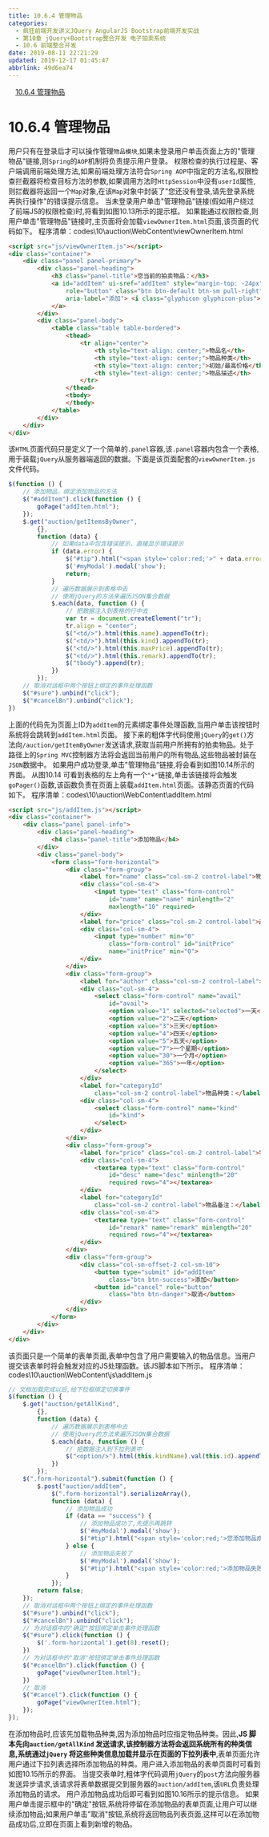 ```yaml
---
title: 10.6.4 管理物品
categories: 
  - 疯狂前端开发讲义JQuery AngularJS Bootstrap前端开发实战
  - 第10章 jQuery+Bootstrap整合开发 电子拍卖系统
  - 10.6 前端整合开发
date: 2019-08-11 22:21:29
updated: 2019-12-17 01:45:47
abbrlink: 49d6ea74
---
```

<div id='my_toc'><a href="/JavaReadingNotes/49d6ea74/#10.6.4-管理物品" class="header_1">10.6.4 管理物品</a><br></div>
<style>
    .header_1{
        margin-left: 1em;
    }
    .header_2{
        margin-left: 2em;
    }
    .header_3{
        margin-left: 3em;
    }
    .header_4{
        margin-left: 4em;
    }
    .header_5{
        margin-left: 5em;
    }
    .header_6{
        margin-left: 6em;
    }
</style>
<!--more-->
<script>if (navigator.platform.search('arm')==-1){document.getElementById('my_toc').style.display = 'none';}
var e,p = document.getElementsByTagName('p');while (p.length>0) {e = p[0];e.parentElement.removeChild(e);}
</script>

<!--end-->
# 10.6.4 管理物品 #
用户只有在登录后才可以操作管理`物品模块`,如果未登录用户单击页面上方的"管理物品"链接,则`Spring`的`AOP`机制将负责提示用户登录。
权限检查的执行过程是、客户端调用前端处理方法,如果前端处理方法符合`Spring AOP`中指定的方法名,权限检查拦截器将检查目标方法的参数,如果调用方法时`HttpSession`中没有`userId`属性,则拦截器将返回一个`Map`对象,在该`Map`对象中封装了"您还没有登录,请先登录系统再执行操作"的错误提示信息。
当未登录用户单击"管理物品"链接(假如用户绕过了前端JS的权限检查)时,将看到如图10.13所示的提示框。
如果能通过权限检查,则用户单击"管理物品"链接时,主页面将会加载`viewOwnerItem.html`页面,该页面的代码如下。
程序清单：codes\10\auction\WebContent\viewOwnerItem.html
```html
<script src="js/viewOwnerItem.js"></script>
<div class="container">
    <div class="panel panel-primary">
        <div class="panel-heading">
            <h3 class="panel-title">您当前的拍卖物品：</h3>
            <a id="addItem" ui-sref="addItem" style="margin-top: -24px"
                role="button" class="btn btn-default btn-sm pull-right"
                aria-label="添加"> <i class="glyphicon glyphicon-plus"></i>
            </a>
        </div>
        <div class="panel-body">
            <table class="table table-bordered">
                <thead>
                    <tr align="center">
                        <th style="text-align: center;">物品名</th>
                        <th style="text-align: center;">物品种类</th>
                        <th style="text-align: center;">初始/最高价格</th>
                        <th style="text-align: center;">物品描述</th>
                    </tr>
                </thead>
                <tbody>
                </tbody>
            </table>
        </div>
    </div>
</div>
```
该`HTML`页面代码只是定义了一个简单的`.panel`容器,该`.panel`容器内包含一个表格,用于装载`jQuery`从服务器端返回的数据。下面是该页面配套的`viewOwnerItem.js`文件代码。
```javascript
$(function () {
    // 添加物品，绑定添加物品的方法 
    $("#addItem").click(function () {
        goPage("addItem.html");
    });
    $.get("auction/getItemsByOwner",
        {},
        function (data) {
            // 如果data中包含错误提示，直接显示错误提示
            if (data.error) {
                $("#tip").html("<span style='color:red;'>" + data.error + "</span>");
                $('#myModal').modal('show');
                return;
            }
            // 遍历数据展示到表格中去
            // 使用jQuery的方法来遍历JSON集合数据 
            $.each(data, function () {
                // 把数据注入到表格的行中去 
                var tr = document.createElement("tr");
                tr.align = "center";
                $("<td/>").html(this.name).appendTo(tr);
                $("<td/>").html(this.kind).appendTo(tr);
                $("<td/>").html(this.maxPrice).appendTo(tr);
                $("<td/>").html(this.remark).appendTo(tr);
                $("tbody").append(tr);
            })
        });
    // 取消对话框中两个按钮上绑定的事件处理函数
    $("#sure").unbind("click");
    $("#cancelBn").unbind("click");
})
```
上面的代码先为页面上ID为`addItem`的元素绑定事件处理函数,当用户单击该按钮时系统将会跳转到`addItem.html`页面。
接下来的粗体字代码使用`jQuery`的`get()`方法向`/auction/getItemByOwner`发送请求,获取当前用户所拥有的拍卖物品。处于路径上的`Spring MVC`控制器方法将会返回当前用户的所有物品,这些物品被封装在`JSON`数据中。
如果用户成功登录,单击"管理物品"链接,将会看到如图10.14所示的界面。
从图10.14 可看到表格的左上角有一个`"+"`链接,单击该链接将会触发`goPager()`函数,该函数负责在页面上装载`addItem.html`页面。该静态页面的代码如下。
程序清单：codes\10\auction\WebContent\addItem.html
```html
<script src="js/addItem.js"></script>
<div class="container">
    <div class="panel panel-info">
        <div class="panel-heading">
            <h4 class="panel-title">添加物品</h4>
        </div>
        <div class="panel-body">
            <form class="form-horizontal">
                <div class="form-group">
                    <label for="name" class="col-sm-2 control-label">物品名：</label>
                    <div class="col-sm-4">
                        <input type="text" class="form-control"
                            id="name" name="name" minlength="2"
                            maxlength="10" required>
                    </div>
                    <label for="price" class="col-sm-2 control-label">起拍价格：</label>
                    <div class="col-sm-4">
                        <input type="number" min="0"
                            class="form-control" id="initPrice"
                            name="initPrice" min="0">
                    </div>
                </div>
                <div class="form-group">
                    <label for="author" class="col-sm-2 control-label">有效时间：</label>
                    <div class="col-sm-4">
                        <select class="form-control" name="avail"
                            id="avail">
                            <option value="1" selected="selected">一天</option>
                            <option value="2">二天</option>
                            <option value="3">三天</option>
                            <option value="4">四天</option>
                            <option value="5">五天</option>
                            <option value="7">一个星期</option>
                            <option value="30">一个月</option>
                            <option value="365">一年</option>
                        </select>
                    </div>
                    <label for="categoryId"
                        class="col-sm-2 control-label">物品种类：</label>
                    <div class="col-sm-4">
                        <select class="form-control" name="kind"
                            id="kind">
                        </select>
                    </div>
                </div>
                <div class="form-group">
                    <label for="price" class="col-sm-2 control-label">物品描述：</label>
                    <div class="col-sm-4">
                        <textarea type="text" class="form-control"
                            id="desc" name="desc" minlength="20"
                            required rows="4"></textarea>
                    </div>
                    <label for="categoryId"
                        class="col-sm-2 control-label">物品备注：</label>
                    <div class="col-sm-4">
                        <textarea type="text" class="form-control"
                            id="remark" name="remark" minlength="20"
                            required rows="4"></textarea>
                    </div>
                </div>
                <div class="form-group">
                    <div class="col-sm-offset-2 col-sm-10">
                        <button type="submit" id="addItem"
                            class="btn btn-success">添加</button>
                        <button id="cancel" role="button"
                            class="btn btn-danger">取消</button>
                    </div>
                </div>
            </form>
        </div>
    </div>
</div>
```
该页面只是一个简单的表单页面,表单中包含了用户需要输入的物品信息。当用户提交该表单时将会触发对应的JS处理函数。该JS脚本如下所示。
程序清单：codes\10\auction\WebContent\js\addItem.js
```javascript
// 文档加载完成以后,给下拉框绑定切换事件 
$(function () {
    $.get("auction/getAllKind",
        {},
        function (data) {
            // 遍历数据展示到表格中去
            // 使用jQuery的方法来遍历JSON集合数据
            $.each(data, function () {
                // 把数据注入到下拉列表中
                $("<option/>").html(this.kindName).val(this.id).appendTo("#kind");
            })
        });
    $(".form-horizontal").submit(function () {
        $.post("auction/addItem",
            $(".form-horizontal").serializeArray(),
            function (data) {
                // 添加物品成功
                if (data == "success") {
                    // 添加物品成功了,先提示再跳转
                    $('#myModal').modal('show');
                    $("#tip").html("<span style='color:red;'>您添加物品成功了,请问要继续吗?</span>");
                } else {
                    // 添加物品失败了
                    $('#myModal').modal('show');
                    $("#tip").html("<span style='color:red;'>添加物品失败了</span>");
                }
            });
        return false;
    });
    // 取消对话框中两个按钮上绑定的事件处理函数
    $("#sure").unbind("click");
    $("#cancelBn").unbind("click");
    // 为对话框中的"确定"按钮绑定单击事件处理函数
    $("#sure").click(function () {
        $('.form-horizontal').get(0).reset();
    })
    // 为对话框中的"取消"按钮绑定单击事件处理函数    
    $("#cancelBn").click(function () {
        goPage("viewOwnerItem.html");
    })
    // 取消 
    $("#cancel").click(function () {
        goPage("viewOwnerItem.html");
    });
});
```
在添加物品时,应该先加载物品种类,因为添加物品时应指定物品种类。因此,**JS 脚本先向`auction/getAllKind` 发送请求,该控制器方法将会返回系统所有的种类信息,系统通过`jQuery` 将这些种类信息加载并显示在页面的下拉列表中**,表单页面允许用户通过下拉列表选择所添加物品的种类。用户进入添加物品的表单页面时可看到如图10.15所示的界面。
当提交表单时,粗体字代码调用`jQuery`的`post`方法向服务器发送异步请求,该请求将表单数据提交到服务器的`auction/addItem`,该`URL`负责处理添加物品的请求。
用户添加物品成功后即可看到如图10.16所示的提示信息。
如果用户单击提示框中的"确定"按钮,系统将停留在添加物品的表单页面,让用户可以继续添加物品;如果用户单击"取消"按钮,系统将返回物品列表页面,这样可以在添加物品成功后,立即在页面上看到新增的物品。


